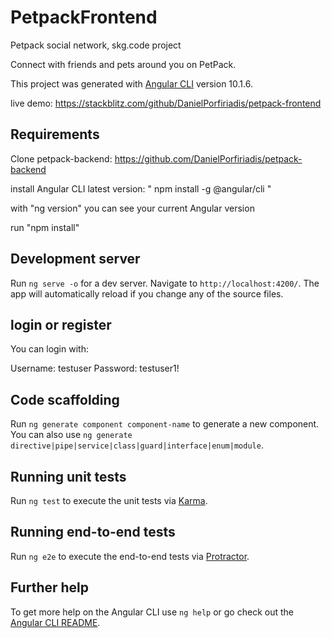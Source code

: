 # PetpackFrontend

Petpack social network, skg.code project

Connect with friends and pets around you on PetPack.

This project was generated with [Angular CLI](https://github.com/angular/angular-cli) version 10.1.6.

live demo: https://stackblitz.com/github/DanielPorfiriadis/petpack-frontend

## Requirements

Clone petpack-backend: https://github.com/DanielPorfiriadis/petpack-backend

install Angular CLI latest version: " npm install -g @angular/cli "

with "ng version" you can see your current Angular version

run "npm install"

## Development server

Run `ng serve -o` for a dev server. Navigate to `http://localhost:4200/`. The app will automatically reload if you change any of the source files.

## login or register
You can login with:

Username: testuser Password: testuser1!

## Code scaffolding

Run `ng generate component component-name` to generate a new component. You can also use `ng generate directive|pipe|service|class|guard|interface|enum|module`.

## Running unit tests

Run `ng test` to execute the unit tests via [Karma](https://karma-runner.github.io).

## Running end-to-end tests

Run `ng e2e` to execute the end-to-end tests via [Protractor](http://www.protractortest.org/).

## Further help

To get more help on the Angular CLI use `ng help` or go check out the [Angular CLI README](https://github.com/angular/angular-cli/blob/master/README.md).
